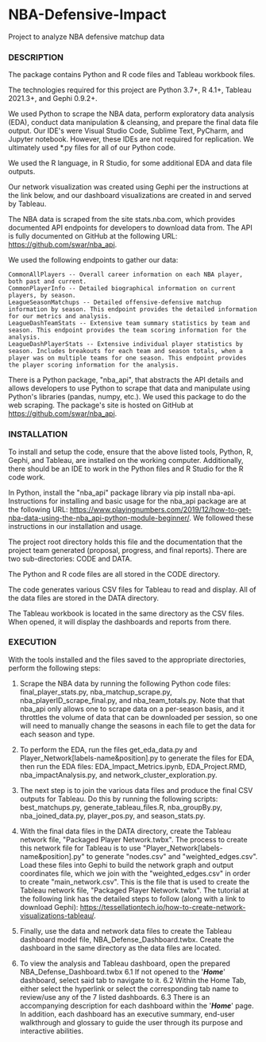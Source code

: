 # NBA-Defensive-Impact
 Project to analyze NBA defensive matchup data


### DESCRIPTION

The package contains Python and R code files and Tableau workbook files. 

The technologies required for this project are Python 3.7+, R 4.1+, Tableau 2021.3+, and Gephi 0.9.2+. 

We used Python to scrape the NBA data, perform exploratory data analysis (EDA), conduct data manipulation & cleansing, and prepare the final data file output. Our IDE's were Visual Studio Code, Sublime Text, PyCharm, and Jupyter notebook. However, these IDEs are not required for replication. We ultimately used *.py files for all of our Python code. 

We used the R language, in R Studio, for some additional EDA and data file outputs. 

Our network visualization was created using Gephi per the instructions at the link below, and our dashboard visualizations are created in and served by Tableau. 

The NBA data is scraped from the site stats.nba.com, which provides documented API endpoints for developers to download data from. The API is fully documented on GitHub at the following URL:  https://github.com/swar/nba_api.

We used the following endpoints to gather our data:

    CommonAllPlayers -- Overall career information on each NBA player, both past and current.
    CommonPlayerInfo -- Detailed biographical information on current players, by season.
    LeagueSeasonMatchups -- Detailed offensive-defensive matchup information by season. This endpoint provides the detailed information for our metrics and analysis.
    LeagueDashTeamStats -- Extensive team summary statistics by team and season. This endpoint provides the team scoring information for the analysis.
    LeagueDashPlayerStats -- Extensive individual player statistics by season. Includes breakouts for each team and season totals, when a player was on multiple teams for one season. This endpoint provides the player scoring information for the analysis.
    
There is a Python package, "nba_api", that abstracts the API details and allows developers to use Python to scrape that data and manipulate using Python's libraries (pandas, numpy, etc.). We used this package to do the web scraping. The package's site is hosted on GitHub at https://github.com/swar/nba_api.


### INSTALLATION

To install and setup the code, ensure that the above listed tools, Python, R, Gephi, and Tableau, are installed on the working computer. Additionally, there should be an IDE to work in the Python files and R Studio for the R code work.

In Python, install the "nba_api" package library via pip install nba-api. Instructions for installing and basic usage for the nba_api package are at the following URL:  https://www.playingnumbers.com/2019/12/how-to-get-nba-data-using-the-nba_api-python-module-beginner/. We followed these instructions in our installation and usage.

The project root directory holds this file and the documentation that the project team generated (proposal, progress, and final reports). There are two sub-directories:  CODE and DATA.

The Python and R code files are all stored in the CODE directory. 

The code generates various CSV files for Tableau to read and display. All of the data files are stored in the DATA directory.

The Tableau workbook is located in the same directory as the CSV files. When opened, it will display the dashboards and reports from there.


### EXECUTION

With the tools installed and the files saved to the appropriate directories, perform the following steps:

1. Scrape the NBA data by running the following Python code files:  final_player_stats.py, nba_matchup_scrape.py, nba_playerID_scrape_final.py, and nba_team_totals.py. Note that that nba_api only allows one to scrape data on a per-season basis, and it throttles the volume of data that can be downloaded per session, so one will need to manually change the seasons in each file to get the data for each season and type.

2. To perform the EDA, run the files get_eda_data.py and Player_Network[labels-name&position].py to generate the files for EDA, then run the EDA files:  EDA_Impact_Metrics.ipynb, EDA_Project.RMD, nba_impactAnalysis.py, and network_cluster_exploration.py.

3. The next step is to join the various data files and produce the final CSV outputs for Tableau. Do this by running the following scripts:  best_matchups.py, generate_tableau_files.R, nba_groupBy.py, nba_joined_data.py, player_pos.py, and season_stats.py.

4. With the final data files in the DATA directory, create the Tableau network file, "Packaged Player Network.twbx". The process to create this network file for Tableau is to use "Player_Network[labels-name&position].py" to generate "nodes.csv" and "weighted_edges.csv". Load these files into Gephi to build the network graph and output coordinates file, which we join with the "weighted_edges.csv" in order to create "main_network.csv". This is the file that is used to create the Tableau network file, "Packaged Player Network.twbx". The tutorial at the following link has the detailed steps to follow (along with a link to download Gephi):  https://tessellationtech.io/how-to-create-network-visualizations-tableau/.

5. Finally, use the data and network data files to create the Tableau dashboard model file, NBA_Defense_Dashboard.twbx. Create the dashboard in the same directory as the data files are located.

6. To view the analysis and Tableau dashboard, open the prepared NBA_Defense_Dashboard.twbx
    6.1 If not opened to the '***Home***' dashboard, select said tab to navigate to it.
    6.2 Within the Home Tab, either select the hyperlink or select the corresponding tab name to review/use any of the 7 listed dashboards. 
    6.3 There is an accompanying description for each dashboard within the '***Home***' page. In addition, each dashboard has an executive summary, end-user walkthrough and glossary to guide the user through its purpose and interactive abilities.


